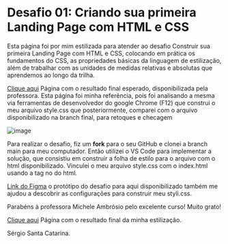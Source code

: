 # Desafio 01: Criando sua primeira Landing Page com HTML e CSS

Esta página foi por mim estilizada para atender ao desafio Construir sua primeira Landing Page com HTML e CSS, colocando em prática os fundamentos do CSS,
as propriedades básicas da linguagem de estilização, além de trabalhar com as unidades de medidas relativas e absolutas que aprendemos ao longo da trilha.

[Clique aqui](https://micheleambrosio.github.io/dio-trilha-css-desafio-01/) Página com o resultado final esperado, disponibilizada pela professora.
Esta página foi minha referência, pois foi analisando a mesma via ferramentas de desenvolvedor do google Chrome (F12) que construi o meu arquivo
style.css que posteriormente, comparei com o arquivo disponibilizado na branch final, para retoques e checagem

![image](https://user-images.githubusercontent.com/55519539/183538055-6cce606c-7d1d-4d15-a4be-ffeb5b37c956.png)

Para realizar o desafio, fiz um **fork** para o seu GitHub e clonei a branch main para meu computador. Então utilizei o VS Code para implementar
a solução, que consistiu em construir a folha de estilo para o arquivo com o html disponibilizado. Vinculei o meu arquivo style.css com o index.html
usando a tag <link> no <head> do html.

[Link do Figma](https://www.figma.com/file/3PiokoJj9IhGDnNiWAJbz7/DIO---Desafio-01?node-id=2%3A6) o protótipo do desafio para aqui disponibilizado
também me ajudou a descobrir as configurações para construir meu styli.css.

Parabéns à professora Michele Ambrósio pelo excelente curso! Muito grato!

[Clique aqui](https://sergiosantacatarina.github.io/trilha-css-desafio-01/) Página com o resultado final da minha estilização.

Sérgio Santa Catarina.
